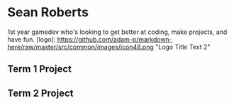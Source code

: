 # Sean Roberts
1st year gamedev who's looking to get better at coding, make projects, and have fun.
[logo]: https://github.com/adam-p/markdown-here/raw/master/src/common/images/icon48.png "Logo Title Text 2"
## Term 1 Project

## Term 2 Project
